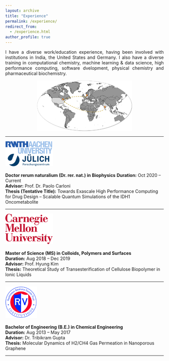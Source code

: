 ```yaml
---
layout: archive
title: "Experience"
permalink: /experience/
redirect_from: 
  - /experience.html
author_profile: true
---
```


<div style="text-align: justify">
I have a diverse work/education experience, having been involved with institutions in India, the United States and Germany. I also have a diverse training in computational chemistry, machine learning & data science, high performance computing, software dvelopment, physical chemistry and pharmaceutical biochemistry.
</div>

<p align="center">
<img src="../images/Experience.jpg"  width="60%" height="40%">
</p>

---

<img src="../images/rwth_fzj.png"  width="30%" height="15%"/>\
\
**Doctor rerum naturalium (Dr. rer. nat.) in Biophysics**
**Duration:** Oct 2020 – Current\
**Advisor:** Prof. Dr. Paolo Carloni\
**Thesis (Tentative Title):** Towards Exascale High Performance Computing for Drug Design – Scalable Quantum Simulations of the IDH1 Oncometabolite

---

<img src="../images/cmu.png"  width="30%" height="15%"/>\
\
**Master of Science (MS) in Colloids, Polymers and Surfaces**\
**Duration:** Aug 2018 – Dec 2019\
**Advisor:** Prof. Hyung Kim\
**Thesis:** Theoretical Study of Transesterification of Cellulose Biopolymer in Ionic Liquids

---

<img src="../images/rv.png"  width="20%" height="10%"/>\
\
**Bachelor of Engineering (B.E.) in Chemical Engineering**\
**Duration:** Aug 2013 – May 2017\
**Advisor:** Dr. Tribikram Gupta\
**Thesis:** Molecular Dynamics of H2/CH4 Gas Permeation in Nanoporous Graphene

----

